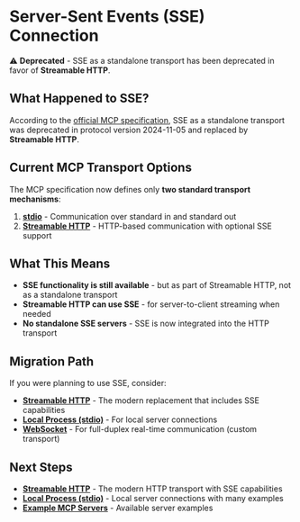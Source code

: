 # Server-Sent Events (SSE) Connection

⚠️ **Deprecated** - SSE as a standalone transport has been deprecated in favor of **Streamable HTTP**.

## What Happened to SSE?

According to the [official MCP specification](https://modelcontextprotocol.io/specification/2025-06-18/basic/transports), SSE as a standalone transport was deprecated in protocol version 2024-11-05 and replaced by **Streamable HTTP**.

## Current MCP Transport Options

The MCP specification now defines only **two standard transport mechanisms**:

1. **[stdio](./stdio.md)** - Communication over standard in and standard out
2. **[Streamable HTTP](./streamable_http.md)** - HTTP-based communication with optional SSE support

## What This Means

- **SSE functionality is still available** - but as part of Streamable HTTP, not as a standalone transport
- **Streamable HTTP can use SSE** - for server-to-client streaming when needed
- **No standalone SSE servers** - SSE is now integrated into the HTTP transport

## Migration Path

If you were planning to use SSE, consider:

- **[Streamable HTTP](./streamable_http.md)** - The modern replacement that includes SSE capabilities
- **[Local Process (stdio)](./stdio.md)** - For local server connections
- **[WebSocket](./websocket.md)** - For full-duplex real-time communication (custom transport)

## Next Steps

- **[Streamable HTTP](./streamable_http.md)** - The modern HTTP transport with SSE capabilities
- **[Local Process (stdio)](./stdio.md)** - Local server connections with many examples
- **[Example MCP Servers](../servers/index.md)** - Available server examples